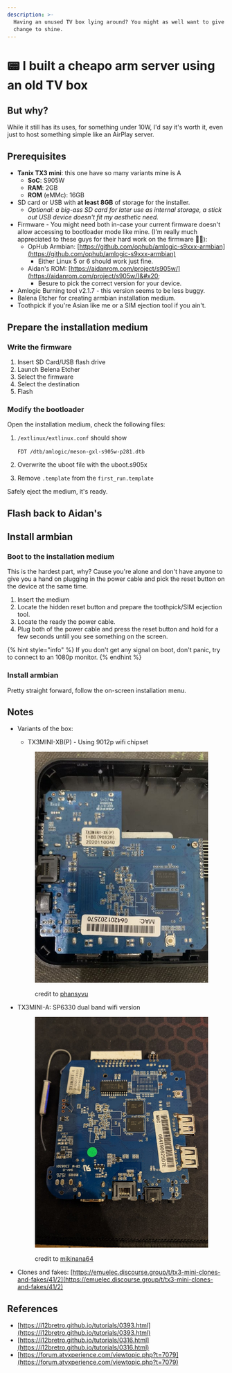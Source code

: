 ```yaml
---
description: >-
  Having an unused TV box lying around? You might as well want to give it a new
  change to shine.
---
```


# 📟 I built a cheapo arm server using an old TV box

## But why?

While it still has its uses, for something under 10W, I'd say it's worth it, even just to host something simple like an AirPlay server.

## Prerequisites

* **Tanix TX3 mini**: this one have so many variants mine is A
  * **SoC**: S905W
  * **RAM**: 2GB
  * **ROM** (eMMc): 16GB
* SD card or USB with **at least 8GB** of storage for the installer.
  * _Optional: a big-ass SD card for later use as internal storage, a stick out USB device doesn't fit my aesthetic need._
* Firmware - You might need both in-case your current firmware doesn't allow accessing to bootloader mode like mine. (I'm really much appreciated to these guys for their hard work on the firmware 🙏🏻):
  * OpHub Armbian: [https://github.com/ophub/amlogic-s9xxx-armbian](https://github.com/ophub/amlogic-s9xxx-armbian)
    * Either Linux 5 or 6 should work just fine.
  * Aidan's ROM: [https://aidanrom.com/project/s905w/](https://aidanrom.com/project/s905w/)&#x20;
    * Besure to pick the correct version for your device.
* Amlogic Burning tool v2.1.7 - this version seems to be less buggy.
* Balena Etcher for creating armbian installation medium.
* Toothpick if you're Asian like me or a SIM ejection tool if you ain't.

## Prepare the installation medium

### Write the firmware

1. Insert SD Card/USB flash drive
2. Launch Belena Etcher
3. Select the firmware
4. Select the destination
5. Flash

### Modify the bootloader

Open the installation medium, check the following files:

1.  `/extlinux/extlinux.conf` should show

    `FDT /dtb/amlogic/meson-gxl-s905w-p281.dtb`
2. Overwrite the uboot file with the uboot.s905x
3. Remove `.template` from the `first_run.template`

Safely eject the medium, it's ready.

## Flash back to Aidan's

## Install armbian

### Boot to the installation medium

This is the hardest part, why? Cause you're alone and don't have anyone to give you a hand on plugging in the power cable and pick the reset button on the device at the same time.

1. Insert the medium
2. Locate the hidden reset button and prepare the toothpick/SIM ecjection tool.
3. Locate the ready the power cable.
4. Plug both of the power cable and press the reset button and hold for a few seconds untill you see something on the screen.

{% hint style="info" %}
If you don't get any signal on boot, don't panic, try to connect to an 1080p monitor.
{% endhint %}

### Install armbian

Pretty straight forward, follow the on-screen installation menu.

## Notes

*   Variants of the box:

    * TX3MINI-XB(P) - Using 9012p wifi chipset

    <figure><img src=".gitbook/assets/image (2).png" alt=""><figcaption><p>credit to <a href="https://www.forum.atvxperience.com/memberlist.php?mode=viewprofile&#x26;u=33455&#x26;sid=7a9b5e03e7caeac27970782b5be115a6">phansyvu</a></p></figcaption></figure>
*   TX3MINI-A: SP6330 dual band wifi version

    <figure><img src=".gitbook/assets/450db25cd8db9ce5fe73f.jpg" alt=""><figcaption><p>credit to <a href="https://forum.atvxperience.com/memberlist.php?mode=viewprofile&#x26;u=36598&#x26;sid=e224272d00a31aa3daff008b86875ae4">mikinana64</a></p></figcaption></figure>
* Clones and fakes: [https://emuelec.discourse.group/t/tx3-mini-clones-and-fakes/41/2](https://emuelec.discourse.group/t/tx3-mini-clones-and-fakes/41/2)

## References

* [https://i12bretro.github.io/tutorials/0393.html](https://i12bretro.github.io/tutorials/0393.html)
* [https://i12bretro.github.io/tutorials/0316.html](https://i12bretro.github.io/tutorials/0316.html)
* [https://forum.atvxperience.com/viewtopic.php?t=7079](https://forum.atvxperience.com/viewtopic.php?t=7079)
